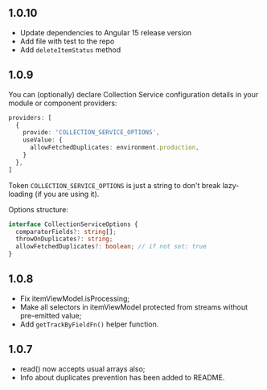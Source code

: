 ## 1.0.10
* Update dependencies to Angular 15 release version
* Add file with test to the repo
* Add `deleteItemStatus` method

## 1.0.9
You can (optionally) declare Collection Service configuration details in your module or component providers:
```ts
providers: [
  {
    provide: 'COLLECTION_SERVICE_OPTIONS',
    useValue: {
      allowFetchedDuplicates: environment.production,
    }
  },
]
```
Token `COLLECTION_SERVICE_OPTIONS` is just a string to don't break lazy-loading (if you are using it).

Options structure:
```ts
interface CollectionServiceOptions {
  comparatorFields?: string[];
  throwOnDuplicates?: string;
  allowFetchedDuplicates?: boolean; // if not set: true
}
```

## 1.0.8
* Fix itemViewModel.isProcessing; 
* Make all selectors in itemViewModel protected from streams without pre-emitted value;
* Add `getTrackByFieldFn()` helper function.

## 1.0.7
* read() now accepts usual arrays also;
* Info about duplicates prevention has been added to README.
